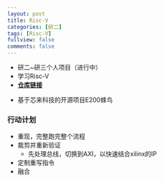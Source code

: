 ```yaml
---
layout: post
title: Risc-V
categories: [研二]
tags: [Risc-V]
fullview: false
comments: false
---
```



* 研二~研三个人项目（进行中）
* 学习Risc-V
* [**仓库链接**](https://github.com/whutddk/valueRisk)

<!-- more -->

* 基于芯来科技的开源项目E200蜂鸟

### 行动计划
* 重现，完整跑完整个流程
* 裁剪并重新验证
    - 先处理总线，切换到AXI，以快速结合xilinx的IP
* 定制重写指令
* 融合

